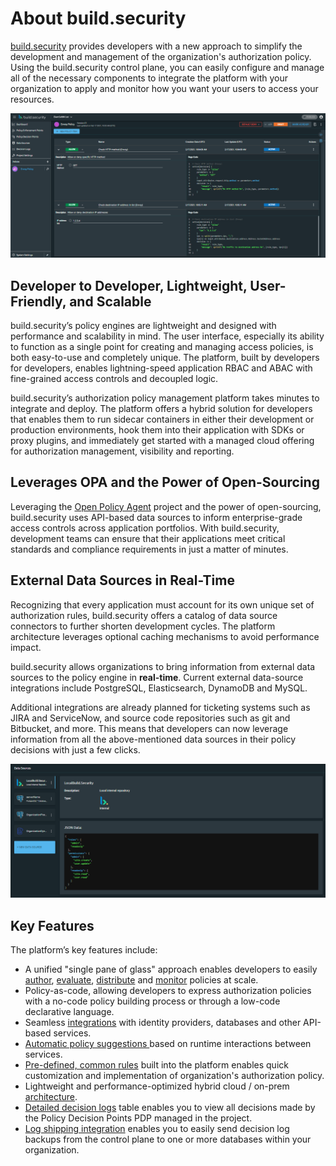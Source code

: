 # About build.security

[build.security](https://build.security/) provides developers with a new approach to simplify the development and management of the organization's authorization policy. Using the build.security control plane, you can easily configure and manage all of the necessary components to integrate the platform with your organization to apply and monitor how you want your users to access your resources.

![Policy building in build.security](../../.gitbook/assets/image%20%281%29%20%281%29%20%281%29%20%281%29%20%281%29%20%281%29%20%281%29%20%281%29.png)

## Developer to Developer, Lightweight, User-Friendly, and Scalable

build.security’s policy engines are lightweight and designed with performance and scalability in mind. The user interface, especially its ability to function as a single point for creating and managing access policies, is both easy-to-use and completely unique. The platform, built by developers for developers, enables lightning-speed application RBAC and ABAC with fine-grained access controls and decoupled logic.

build.security’s authorization policy management platform takes minutes to integrate and deploy. The platform offers a hybrid solution for developers that enables them to run sidecar containers in either their development or production environments, hook them into their application with SDKs or proxy plugins, and immediately get started with a managed cloud offering for authorization management, visibility and reporting.

## Leverages OPA and the Power of Open-Sourcing

Leveraging the [Open Policy Agent](https://www.openpolicyagent.org/) project and the power of open-sourcing, build.security uses API-based data sources to inform enterprise-grade access controls across application portfolios. With build.security, development teams can ensure that their applications meet critical standards and compliance requirements in just a matter of minutes.

## External Data Sources in Real-Time

Recognizing that every application must account for its own unique set of authorization rules, build.security offers a catalog of data source connectors to further shorten development cycles. The platform architecture leverages optional caching mechanisms to avoid performance impact.

build.security allows organizations to bring information from external data sources to the policy engine in **real-time**. Current external data-source integrations include PostgreSQL, Elasticsearch, DynamoDB and MySQL. 

Additional integrations are already planned for ticketing systems such as JIRA and ServiceNow, and source code repositories such as git and Bitbucket, and more. This means that developers can now leverage information from all the above-mentioned data sources in their policy decisions with just a few clicks.

![Data sources](../../.gitbook/assets/image%20%282%29.png)

## Key Features

The platform’s key features include:

* A unified "single pane of glass" approach enables developers to easily [author](../../policies/policy-items/managing-policy-items.md), [evaluate](../../policies/policy-evaluation-playground.md), [distribute](../../projects/publish-project-configuration.md) and [monitor](../../impact-analysis/) policies at scale.
* Policy-as-code, allowing developers to express authorization policies with a no-code policy building process or through a low-code declarative language.
* Seamless [integrations](../../data-sources/) with identity providers, databases and other API-based services.
* [Automatic policy suggestions ](../../policies/creating-a-new-policy.md)based on runtime interactions between services.
* [Pre-defined, common rules](../../policies/policy-items/predefined-rules-templates.md) built into the platform enables quick customization and implementation of organization's authorization policy.
* Lightweight and performance-optimized hybrid cloud / on-prem [architecture](getting-started.md).
* [Detailed decision logs](../../decision-logs/) table enables you to view all decisions made by the Policy Decision Points PDP managed in the project.
* [Log shipping integration](../../system-settings/log-shipping-integration.md) enables you to easily send decision log backups from the control plane to one or more databases within your organization.

